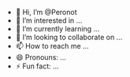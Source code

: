 - 👋 Hi, I’m @Peronot
- 👀 I’m interested in ...
- 🌱 I’m currently learning ...
- 💞️ I’m looking to collaborate on ...
- 📫 How to reach me ...
- 😄 Pronouns: ...
- ⚡ Fun fact: ...

<!---
Peronot/Peronot is a ✨ special ✨ repository because its `README.md` (this file) appears on your GitHub profile.
You can click the Preview link to take a look at your changes.
--->
